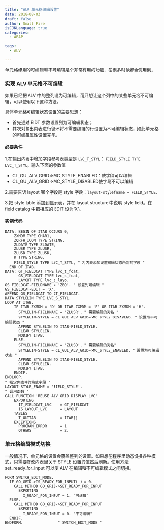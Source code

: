```yaml
---
title: "ALV 单元格编辑设置"
date: 2018-08-03
draft: false
author: Small Fire
isCJKLanguage: true
categories: 
  - ABAP

tags: 
  - ALV

---
```


单元格级别的可编辑和不可编辑是个非常有用的功能，在很多时候都会使用到。

### 实现 ALV 单元格不可编辑

如果已经把 ALV 中的整列设为可编辑，而只想让这个列中的某些单元格不可编辑，可以使用以下这种方法。

具体单元格可编辑状态设置的主要思想：

- 首先通过 EIDT 参数设置列为可编辑状态；
- 其次对输出内表进行循环将不需要编辑的行设置为不可编辑状态，如此单元格的可编辑属性设置完毕。

#### 必要条件

1.在输出内表中增加字段参考表类型是 `LVC_T_STYL`： `FIELD_STYLE TYPE LVC_T_STYL`。输入下面的参数值

- CL_GUI_ALV_GRID=>MC_STYLE_ENABLED：使字段可以编辑
- CL_GUI_ALV_GRID=>MC_STYLE_DISABLED使字段不可以编辑

2.需要告诉 layout 哪个字段是 style 字段：`layout-stylefname = FIELD_STYLE.`

3.把 style table 添加到显示表，并在 layout structure 中说明 style field。在 field catalog 中把相应的 EDIT 设为‘X’。

#### 实例代码

```ABAP
DATA: BEGIN OF ITAB OCCURS 0,
    ZXMDM TYPE CHAR1,
    ZQRFH_ICON TYPE STRING,
    ZLDATE TYPE ZLDATE,
    ZLUSR TYPE ZLUSR,
    ZLUSD TYPE ZLUSD,
    K TYPE STRING,
    FIELD_STYLE TYPE LVC_T_STYL, " 为内表添加设置编辑状态所需的字段 "
  END OF ITAB.
DATA: GT_FIELDCAT TYPE lvc_t_fcat,
      GS_FIELDCAT TYPE lvc_s_fcat,
      LAYOUT TYPE lvc_s_layo.
GS_FIELDCAT-FIELDNAME = 'ZBQ'. " 设置列可编辑 "
GS_FIELDCAT-EDIT = 'X'.
APPEND GS_FIELDCAT TO GT_FIELDCAT.
DATA STYLELIN TYPE LVC_S_STYL.
LOOP AT ITAB.
    IF ITAB-ZXMDM = 'D' OR ITAB-ZXMDM = 'F' OR ITAB-ZXMDM = 'H'.
      STYLELIN-FIELDNAME = 'ZLUSR'. " 需要编辑的列名 "
      STYLELIN-STYLE = CL_GUI_ALV_GRID=>MC_STYLE_DISABLED. " 设置为不可编辑状态 "
      APPEND STYLELIN TO ITAB-FIELD_STYLE.
      CLEAR STYLELIN.
      MODIFY ITAB.
    ELSE.
	  STYLELIN-FIELDNAME = 'ZLUSD'. " 需要编辑的列名"
	  STYLELIN-STYLE = CL_GUI_ALV_GRID=>MC_STYLE_ENABLED. " 设置为可编辑状态 "
	  APPEND STYLELIN TO ITAB-FIELD_STYLE.
      CLEAR STYLELIN.
      MODIFY ITAB.
    ENDIF.
ENDLOOP.
" 指定内表中的格式字段 "
LAYOUT-STYLE_FNAME = 'FIELD_STYLE'. 
" 调用函数 "
CALL FUNCTION 'REUSE_ALV_GRID_DISPLAY_LVC'  
    EXPORTING
      IT_FIELDCAT_LVC    = GT_FIELDCAT
      IS_LAYOUT_LVC      = LAYOUT
    TABLES
      T_OUTTAB           = ITAB[]
    EXCEPTIONS
      PROGRAM_ERROR      = 1
      OTHERS             = 2.
```

### 单元格编辑模式切换

一般情况下，单元格的设置会覆盖整列的设置。如果想在程序里动态切换各种模式，只需要修改内表里关于 STYLE 设置的值然后刷新。使用方法 set_ready_for_input 可以使 ALV 在编辑和不可编辑模式之间切换。

```ABAP
FORM SWITCH_EDIT_MODE.
  IF GO_GRID->IS_READY_FOR_INPUT( ) = 0.
    CALL METHOD GO_GRID->SET_READY_FOR_INPUT
      EXPORTING
        I_READY_FOR_INPUT = 1. "可编辑"
  ELSE.
    CALL METHOD GO_GRID->SET_READY_FOR_INPUT
      EXPORTING
        I_READY_FOR_INPUT = 0. "不可编辑"
  ENDIF.
ENDFORM.                " SWITCH_EDIT_MODE "
```